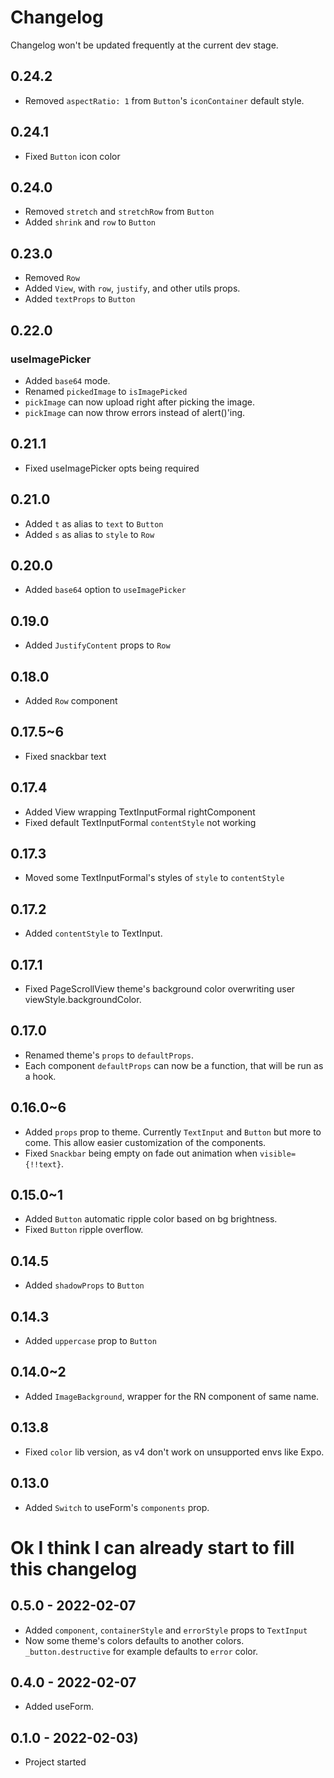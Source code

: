 # Changelog

<!-- Template, # for major version, ## for minor and patch

# 1.0.0 (YYYY-MM-DD)
### Added
*
### Changed
*
### Fixed
*
-->

Changelog won't be updated frequently at the current dev stage.

## 0.24.2
* Removed `aspectRatio: 1` from `Button`'s `iconContainer` default style.

## 0.24.1
* Fixed `Button` icon color

## 0.24.0
* Removed `stretch` and `stretchRow` from `Button`
* Added `shrink` and `row` to `Button`

## 0.23.0
* Removed `Row`
* Added `View`, with `row`, `justify`, and other utils props.
* Added `textProps` to `Button`

## 0.22.0
### useImagePicker
* Added `base64` mode.
* Renamed `pickedImage` to `isImagePicked`
* `pickImage` can now upload right after picking the image.
* `pickImage` can now throw errors instead of alert()'ing.

## 0.21.1
* Fixed useImagePicker opts being required

## 0.21.0
* Added `t` as alias to `text` to `Button`
* Added `s` as alias to `style` to `Row`

## 0.20.0
* Added `base64` option to `useImagePicker`

## 0.19.0
* Added `JustifyContent` props to `Row`

## 0.18.0
* Added `Row` component

## 0.17.5~6
* Fixed snackbar text

## 0.17.4
* Added View wrapping TextInputFormal rightComponent
* Fixed default TextInputFormal `contentStyle` not working

## 0.17.3
* Moved some TextInputFormal's styles of `style` to `contentStyle`

## 0.17.2
* Added `contentStyle` to TextInput.

## 0.17.1
* Fixed PageScrollView theme's background color overwriting user viewStyle.backgroundColor.

## 0.17.0
* Renamed theme's `props` to `defaultProps`.
* Each component `defaultProps` can now be a function, that will be run as a hook.

## 0.16.0~6
* Added `props` prop to theme. Currently `TextInput` and `Button` but more to come. This allow easier customization of the components.
* Fixed `Snackbar` being empty on fade out animation when `visible={!!text}`.

## 0.15.0~1
* Added `Button` automatic ripple color based on bg brightness.
* Fixed `Button` ripple overflow.

## 0.14.5
* Added `shadowProps` to `Button`

## 0.14.3
* Added `uppercase` prop to `Button`

## 0.14.0~2
* Added `ImageBackground`, wrapper for the RN component of same name.

## 0.13.8
* Fixed `color` lib version, as v4 don't work on unsupported envs like Expo.

## 0.13.0
* Added `Switch` to useForm's `components` prop.

# Ok I think I can already start to fill this changelog

## 0.5.0 - 2022-02-07
* Added `component`, `containerStyle` and `errorStyle` props to `TextInput`
* Now some theme's colors defaults to another colors. `_button.destructive` for example defaults to `error` color.

## 0.4.0 - 2022-02-07
* Added useForm.

## 0.1.0 - 2022-02-03)
* Project started
